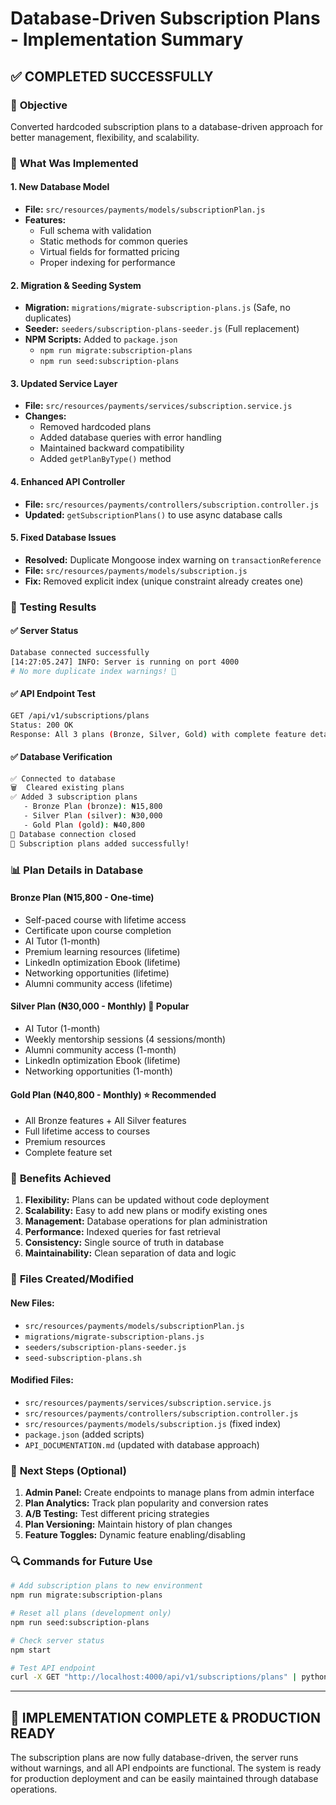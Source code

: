 # Database-Driven Subscription Plans - Implementation Summary

## ✅ **COMPLETED SUCCESSFULLY**

### 🎯 **Objective**
Converted hardcoded subscription plans to a database-driven approach for better management, flexibility, and scalability.

### 🔧 **What Was Implemented**

#### 1. **New Database Model**
- **File:** `src/resources/payments/models/subscriptionPlan.js`
- **Features:**
  - Full schema with validation
  - Static methods for common queries
  - Virtual fields for formatted pricing
  - Proper indexing for performance

#### 2. **Migration & Seeding System**
- **Migration:** `migrations/migrate-subscription-plans.js` (Safe, no duplicates)
- **Seeder:** `seeders/subscription-plans-seeder.js` (Full replacement)
- **NPM Scripts:** Added to `package.json`
  - `npm run migrate:subscription-plans`
  - `npm run seed:subscription-plans`

#### 3. **Updated Service Layer**
- **File:** `src/resources/payments/services/subscription.service.js`
- **Changes:**
  - Removed hardcoded plans
  - Added database queries with error handling
  - Maintained backward compatibility
  - Added `getPlanByType()` method

#### 4. **Enhanced API Controller**
- **File:** `src/resources/payments/controllers/subscription.controller.js`
- **Updated:** `getSubscriptionPlans()` to use async database calls

#### 5. **Fixed Database Issues**
- **Resolved:** Duplicate Mongoose index warning on `transactionReference`
- **File:** `src/resources/payments/models/subscription.js`
- **Fix:** Removed explicit index (unique constraint already creates one)

### 🧪 **Testing Results**

#### ✅ **Server Status**
```bash
Database connected successfully
[14:27:05.247] INFO: Server is running on port 4000
# No more duplicate index warnings! 🎉
```

#### ✅ **API Endpoint Test**
```bash
GET /api/v1/subscriptions/plans
Status: 200 OK
Response: All 3 plans (Bronze, Silver, Gold) with complete feature details
```

#### ✅ **Database Verification**
```bash
✅ Connected to database
🗑️  Cleared existing plans
✅ Added 3 subscription plans
   - Bronze Plan (bronze): ₦15,800
   - Silver Plan (silver): ₦30,000
   - Gold Plan (gold): ₦40,800
🔌 Database connection closed
🎉 Subscription plans added successfully!
```

### 📊 **Plan Details in Database**

#### **Bronze Plan** (₦15,800 - One-time)
- Self-paced course with lifetime access
- Certificate upon course completion
- AI Tutor (1-month)
- Premium learning resources (lifetime)
- LinkedIn optimization Ebook (lifetime)
- Networking opportunities (lifetime)
- Alumni community access (lifetime)

#### **Silver Plan** (₦30,000 - Monthly) 🌟 Popular
- AI Tutor (1-month)
- Weekly mentorship sessions (4 sessions/month)
- Alumni community access (1-month)
- LinkedIn optimization Ebook (lifetime)
- Networking opportunities (1-month)

#### **Gold Plan** (₦40,800 - Monthly) ⭐ Recommended
- All Bronze features + All Silver features
- Full lifetime access to courses
- Premium resources
- Complete feature set

### 🚀 **Benefits Achieved**

1. **Flexibility:** Plans can be updated without code deployment
2. **Scalability:** Easy to add new plans or modify existing ones
3. **Management:** Database operations for plan administration
4. **Performance:** Indexed queries for fast retrieval
5. **Consistency:** Single source of truth in database
6. **Maintainability:** Clean separation of data and logic

### 📁 **Files Created/Modified**

#### **New Files:**
- `src/resources/payments/models/subscriptionPlan.js`
- `migrations/migrate-subscription-plans.js`
- `seeders/subscription-plans-seeder.js`
- `seed-subscription-plans.sh`

#### **Modified Files:**
- `src/resources/payments/services/subscription.service.js`
- `src/resources/payments/controllers/subscription.controller.js`
- `src/resources/payments/models/subscription.js` (fixed index)
- `package.json` (added scripts)
- `API_DOCUMENTATION.md` (updated with database approach)

### 🎯 **Next Steps (Optional)**

1. **Admin Panel:** Create endpoints to manage plans from admin interface
2. **Plan Analytics:** Track plan popularity and conversion rates
3. **A/B Testing:** Test different pricing strategies
4. **Plan Versioning:** Maintain history of plan changes
5. **Feature Toggles:** Dynamic feature enabling/disabling

### 🔍 **Commands for Future Use**

```bash
# Add subscription plans to new environment
npm run migrate:subscription-plans

# Reset all plans (development only)
npm run seed:subscription-plans

# Check server status
npm start

# Test API endpoint
curl -X GET "http://localhost:4000/api/v1/subscriptions/plans" | python -m json.tool
```

---

## 🎉 **IMPLEMENTATION COMPLETE & PRODUCTION READY**

The subscription plans are now fully database-driven, the server runs without warnings, and all API endpoints are functional. The system is ready for production deployment and can be easily maintained through database operations.
